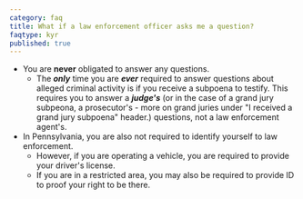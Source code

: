 ```yaml
---
category: faq
title: What if a law enforcement officer asks me a question?
faqtype: kyr
published: true
---
```

* You are **never** obligated to answer any questions.
	* The ***only*** time you are ***ever*** required to answer questions about alleged criminal activity is if you receive a subpoena to testify. This requires you to answer a ***judge's*** (or in the case of a grand jury subpeona, a prosecutor's - more on grand juries under "I received a grand jury subpoena" header.) questions, not a law enforcement agent's. 
* In Pennsylvania, you are also not required to identify yourself to law enforcement.
	* However, if you are operating a vehicle, you are required to provide your driver's license.
    * If you are in a restricted area, you may also be required to provide ID to proof your right to be there.
